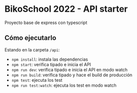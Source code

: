 # BikoSchool 2022 - API starter

Proyecto base de express con typescript

## Cómo ejecutarlo

Estando en la carpeta `/api`:

* `npm install`: instala las dependencias
* `npm start`: verifica tipado e inicia el API
* `npm run dev`: verifica tipado e inicia el API en modo watch
* `npm run build`: verifica tipado y hace el build de producción
* `npm test`: ejecuta los test
* `npm run test:watch`: ejecuta los test en modo watch